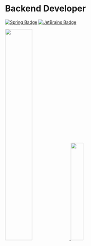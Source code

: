 # Backend Developer

[![Spring Badge](https://img.shields.io/badge/Spring-6DB33F?style=flat-square&logo=Spring&logoColor=white)](https://spring.io/)
[![JetBrains Badge](https://img.shields.io/badge/JetBrains-000000?style=flat-square&logo=JetBrains&logoColor=white)](https://www.jetbrains.com/)

<a href="s">
  <img src="https://github-readme-stats.vercel.app/api?username=kimjihoon3106&theme=tokyonight&show_icons=true" width="42%" />
</a>
<a href="https://github.com/kimjihoon3106/github-readme-stats">
    <img src="https://github-readme-stats.vercel.app/api/top-langs/?username=kimjihoon3106&layout=donut&show_icons=true&theme=material-palenight&hide_border=true&bg_color=20232a&icon_color=58A6FF&text_color=fff&title_color=58A6FF&count_private=true&exclude_repo=Face-Transfer-Application" width=28.5% />
</a> 

